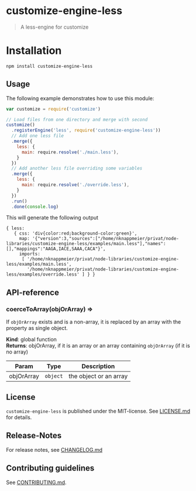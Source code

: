 # customize-engine-less

> A less-engine for customize


# Installation

```
npm install customize-engine-less
```

 
## Usage

The following example demonstrates how to use this module:

```js
var customize = require('customize')

// Load files from one directory and merge with second
customize()
  .registerEngine('less', require('customize-engine-less'))
  // Add one less file
  .merge({
    less: {
      main: require.resolve('./main.less'),
    }
  })
  // Add another less file overriding some variables
  .merge({
    less: {
      main: require.resolve('./override.less'),
    }
  })
  .run()
  .done(console.log)
```

This will generate the following output

```
{ less: 
   { css: 'div{color:red;background-color:green}',
     map: '{"version":3,"sources":["/home/nknappmeier/privat/node-libraries/customize-engine-less/examples/main.less"],"names":[],"mappings":"AAGA,IACE,SAAA,CACA"}',
     imports: 
      [ '/home/nknappmeier/privat/node-libraries/customize-engine-less/examples/main.less',
        '/home/nknappmeier/privat/node-libraries/customize-engine-less/examples/override.less' ] } }
```

##  API-reference

<a name="coerceToArray"></a>
### coerceToArray(objOrArray) ⇒
If `objOrArray` exists and is a non-array, it is replaced by
an array with the property as single object.

**Kind**: global function  
**Returns**: objOrArray, if it is an array or an array containing `objOrArray` (if it is no array)  

| Param | Type | Description |
| --- | --- | --- |
| objOrArray | <code>object</code> | the object or an array |




## License

`customize-engine-less` is published under the MIT-license. 
See [LICENSE.md](LICENSE.md) for details.

## Release-Notes
 
For release notes, see [CHANGELOG.md](CHANGELOG.md)
 
## Contributing guidelines

See [CONTRIBUTING.md](CONTRIBUTING.md).
